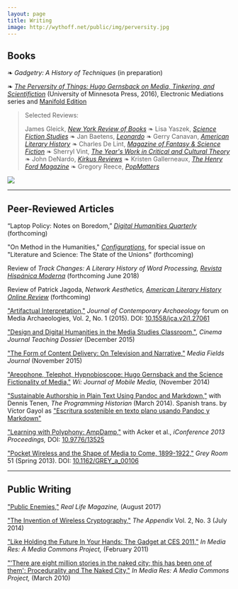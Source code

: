 ```yaml
---
layout: page
title: Writing
image: http://wythoff.net/public/img/perversity.jpg
---
```


## Books

❧ _Gadgetry: A History of Techniques_ (in preparation)

❧ [*The Perversity of Things: Hugo Gernsback on Media, Tinkering, and Scientifiction*](https://www.upress.umn.edu/book-division/books/the-perversity-of-things) (University of Minnesota Press, 2016), Electronic Mediations series and [Manifold Edition](http://manifold.umn.edu)

> Selected Reviews:
>
> James Gleick, [*New York Review of Books*](http://www.nybooks.com/daily/2017/01/31/hugo-gernsback-making-of-future-man/) ❧ Lisa Yaszek, [*Science Fiction Studies*](http://wythoff.net/pdf/yaszek_review.pdf) ❧ Jan Baetens, [*Leonardo*](https://www.leonardo.info/review/2017/02/review-of-the-perversity-of-things-hugo-gernsback-on-media-tinkering-and) ❧ Gerry Canavan, [*American Literary History*](http://wythoff.net/pdf/canavan_review.pdf) ❧ Charles De Lint, [*Magazine of Fantasy & Science Fiction*](/pdf/delint_review.pdf) ❧ Sherryl Vint, [*The Year's Work in Critical and Cultural Theory*](http://wythoff.net/pdf/vint_review.pdf) ❧ John DeNardo, [*Kirkus Reviews*](https://www.kirkusreviews.com/features/learn-more-about-creators-science-fiction/) ❧ Kristen Gallerneaux, [*The Henry Ford Magazine*](http://wythoff.net/pdf/fordmuseum_review.pdf) ❧ Gregory Reece, [*PopMatters*](http://www.popmatters.com/review/hugh-gernsback-the-perversity-of-things-by-grant-wythoff/)

<!-- Angelo Paura, [*Motherboard Italy (Vice)*](https://motherboard.vice.com/it/article/profilo-hugo-gernsback-amazing-stories / https://medium.com/italia/hugo-gernsback-luomo-che-ci-ha-fatto-innamorare-del-futuro-ec2fb2fbeebf#.j9f1l9x5y) ❧ Aurelio Cianciotta, [*Neural*](http://neural.it/2017/05/edited-by-grant-wythoff-the-perversity-of-things-hugo-gernsback-on-media-tinkering-and-scientifiction/) -->

![](/public/img/perversity_sample.jpg)

***********

## Peer-Reviewed Articles

“Laptop Policy: Notes on Boredom,” [*Digital Humanities Quarterly*](http://www.digitalhumanities.org/dhq/) (forthcoming)

"On Method in the Humanities," [*Configurations*](https://www.press.jhu.edu/journals/configurations), for special issue on "Literature and Science: The State of the Unions" (forthcoming)

Review of *Track Changes: A Literary History of Word Processing,* [*Revista Hispánica Moderna*](https://rhm.pennpress.org/home/) (forthcoming June 2018)

Review of Patrick Jagoda, *Network Aesthetics,* [*American Literary History Online Review*](https://academic.oup.com/alh/pages/the_alh_online_review) (forthcoming)

["Artifactual Interpretation,"](http://wythoff.net/pdf/Wythoff_2015_Artifactual_Interpretation.pdf) *Journal of Contemporary Archaeology* forum on Media Archaeologies, Vol. 2, No. 1 (2015). DOI: [10.1558/jca.v2i1.27061](http://dx.doi.org/10.1558/jca.v2i1.27061)

["Design and Digital Humanities in the Media Studies Classroom,"](http://www.teachingmedia.org/design-and-dh-in-the-media-studies-classroom/), *Cinema Journal Teaching Dossier* (December 2015)

["The Form of Content Delivery: On Television and Narrative,"](http://mediafieldsjournal.squarespace.com/the-form-of-content-delivery/) *Media Fields Journal* (November 2015)

["Areophone, Telephot, Hypnobioscope: Hugo Gernsback and the Science Fictionality of Media,"](http://wi.mobilities.ca/grant-wythoff-aerophone-telephot-hypnobioscope-hugo-gernsbacks-media-theory/) *Wi: Journal of Mobile Media,* (November 2014)

["Sustainable Authorship in Plain Text Using Pandoc and Markdown,"](http://programminghistorian.org/lessons/sustainable-authorship-in-plain-text-using-pandoc-and-markdown) with Dennis Tenen, *The Programming Historian* (March 2014). Spanish trans. by Víctor Gayol as ["Escritura sostenible en texto plano usando Pandoc y Markdown"](https://programminghistorian.org/es/lecciones/escritura-sostenible-usando-pandoc-y-markdown)

["Learning with Polyphony: AmpDamp,"](https://www.ideals.illinois.edu/bitstream/handle/2142/42533/525.pdf) with Acker et al., *iConference 2013 Proceedings,* DOI: [10.9776/13525](http://hdl.handle.net/2142/42533)

["Pocket Wireless and the Shape of Media to Come, 1899-1922,"](http://wythoff.net/pdf/Wythoff_2013_Pocket_Wireless_and_the_Shape_of_Media_to_Come,_1899–1922.pdf) *Grey Room* 51 (Spring 2013). DOI: [10.1162/GREY_a_00106](http://dx.doi.org/10.1162/GREY_a_00106)

***********

## Public Writing

["Public Enemies,"](http://reallifemag.com/public-enemies/) *Real Life Magazine,* (August 2017)

["The Invention of Wireless Cryptography,"](http://theappendix.net/issues/2014/7/the-invention-of-wireless-cryptography) *The Appendix* Vol. 2, No. 3 (July 2014)

["Like Holding the Future In Your Hands: The Gadget at CES 2011,"](http://mediacommons.futureofthebook.org/imr/2011/01/12/holding-future-your-hands-gadget-ces-2011) *In Media Res: A Media Commons Project,* (February 2011)

["'There are eight million stories in the naked city; this has been one of them': Procedurality and The Naked City,"](http://mediacommons.futureofthebook.org/imr/2010/03/10/there-are-eight-million-stories-naked-city-has-been-one-them-procedurality-and-naked-city) *In Media Res: A Media Commons Project,* (March 2010)
